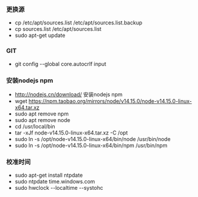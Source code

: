 ### 更换源

+ cp /etc/apt/sources.list /etc/apt/sources.list.backup
+ cp sources.list /etc/apt/sources.list
+ sudo apt-get update

### GIT

+ git config --global core.autocrlf input

### 安装nodejs npm

+ http://nodejs.cn/download/ 安装nodejs npm
+ wget https://npm.taobao.org/mirrors/node/v14.15.0/node-v14.15.0-linux-x64.tar.xz
+ sudo apt remove npm
+ sudo apt remove node
+ cd /usr/local/bin
+ tar -xJf node-v14.15.0-linux-x64.tar.xz -C /opt
+ sudo ln -s /opt/node-v14.15.0-linux-x64/bin/node /usr/bin/node
+ sudo ln -s /opt/node-v14.15.0-linux-x64/bin/npm /usr/bin/npm

### 校准时间

+ sudo apt-get install ntpdate
+ sudo ntpdate time.windows.com
+ sudo hwclock --localtime --systohc